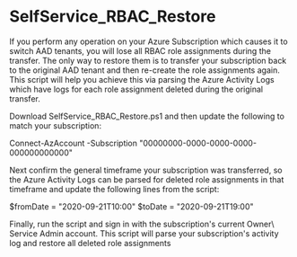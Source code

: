 # SelfService_RBAC_Restore
If you perform any operation on your Azure Subscription which causes it to switch AAD tenants, you will lose all RBAC role assignments during the transfer.  The only way to restore them is to transfer your subscription back to the original AAD tenant and then re-create the role assignments again.  This script will help you achieve this via parsing the Azure Activity Logs which have logs for each role assignment deleted during the original transfer.

Download SelfService_RBAC_Restore.ps1 and then update the following to match your subscription:

Connect-AzAccount -Subscription "00000000-0000-0000-0000-000000000000"

Next confirm the general timeframe your subscription was transferred, so the Azure Activity Logs can be parsed for deleted role assignments in that timeframe and update the following lines from the script:

$fromDate = "2020-09-21T10:00"
$toDate = "2020-09-21T19:00"

Finally, run the script and sign in with the subscription's current Owner\ Service Admin account.  This script will parse your subscription's activity log and restore all deleted role assignments
